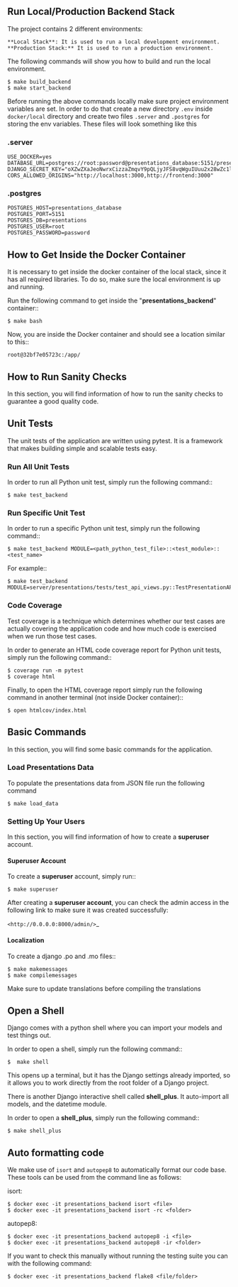 ## Run Local/Production Backend Stack

The project contains 2 different environments:

    **Local Stack**: It is used to run a local development environment.
    **Production Stack:** It is used to run a production environment.

The following commands will show you how to build and run the local environment.

    $ make build_backend
    $ make start_backend

Before running the above commands locally make sure project environment variables are set. In order to do that create a new directory
`.env` inside `docker/local` directory and create two files `.server` and `.postgres` for storing the env variables. 
These files will look something like this

### .server

```
USE_DOCKER=yes
DATABASE_URL=postgres://root:password@presentations_database:5151/presentations
DJANGO_SECRET_KEY="oXZwZXaJeoNwrxCizzaZmqvY9pQLjyJFS8vqWguIUuu2x28wZc1l4TXYSb2Hk6E4"
CORS_ALLOWED_ORIGINS="http://localhost:3000,http://frontend:3000"
```

### .postgres

```
POSTGRES_HOST=presentations_database
POSTGRES_PORT=5151
POSTGRES_DB=presentations
POSTGRES_USER=root
POSTGRES_PASSWORD=password
```

## How to Get Inside the Docker Container

It is necessary to get inside the docker container of the local stack, since it has all required libraries. To do so,
make sure the local environment is up and running.

Run the following command to get inside the "**presentations_backend**" container::

    $ make bash

Now, you are inside the Docker container and should see a location similar to this::

    root@32bf7e05723c:/app/

## How to Run Sanity Checks

In this section, you will find information of how to run the sanity checks to guarantee a good quality code.

## Unit Tests

The unit tests of the application are written using pytest. It is a framework that makes building simple and scalable
tests easy.

### Run All Unit Tests

In order to run all Python unit test, simply run the following command::

    $ make test_backend

### Run Specific Unit Test

In order to run a specific Python unit test, simply run the following command::

    $ make test_backend MODULE=<path_python_test_file>::<test_module>::<test_name>

For example::

    $ make test_backend MODULE=server/presentations/tests/test_api_views.py::TestPresentationAPIView::test_list_presentation


### Code Coverage

Test coverage is a technique which determines whether our test cases are actually covering the application code and how
much code is exercised when we run those test cases.

In order to generate an HTML code coverage report for Python unit tests, simply run the following command::

    $ coverage run -m pytest
    $ coverage html


Finally, to open the HTML coverage report simply run the following command in another terminal (not inside Docker
container)::

    $ open htmlcov/index.html


## Basic Commands

In this section, you will find some basic commands for the application.


### Load Presentations Data

To populate the presentations data from JSON file run the following command

    $ make load_data


### Setting Up Your Users

In this section, you will find information of how to create a **superuser** account.


#### Superuser Account

To create a **superuser** account, simply run::

    $ make superuser

After creating a **superuser account**, you can check the admin access in the following link to make sure
it was created successfully:

`<http://0.0.0.0:8000/admin/>`_


#### Localization

To create a django .po and .mo files::

    $ make makemessages
    $ make compilemessages

Make sure to update translations before compiling the translations


## Open a Shell

Django comes with a python shell where you can import your models and test things out.

In order to open a shell, simply run the following command::

    $  make shell

This opens up a terminal, but it has the Django settings already imported, so it allows you to work directly from the
root folder of a Django project.

There is another Django interactive shell called **shell_plus**. It auto-import all models, and the datetime module.

In order to open a **shell_plus**, simply run the following command::

    $ make shell_plus


## Auto formatting code

We make use of `isort` and `autopep8` to automatically format our code base. These tools can be used from the command line as follows:

isort:

    $ docker exec -it presentations_backend isort <file>
    $ docker exec -it presentations_backend isort -rc <folder>

autopep8:

    $ docker exec -it presentations_backend autopep8 -i <file>
    $ docker exec -it presentations_backend autopep8 -ir <folder>

If you want to check this manually without running the testing suite you can with the following command:

    $ docker exec -it presentations_backend flake8 <file/folder>
